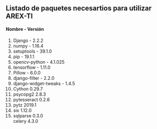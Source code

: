 ## Listado de paquetes necesartios para utilizar AREX-TI

#### Nombre - Versión
1. Django - 2.2.2
2. numpy - 1.16.4
3. setuptools - 39.1.0
4. pip - 19.1.1
5. opencv-python - 4.1.025
6. tensorflow - 1.11.0
7. Pillow - 6.0.0	
8. django-filter - 2.2.0	
9. django-widget-tweaks - 1.4.5	
10. Cython	0.29.7
11. psycopg2	2.8.3	
12. pytesseract	0.2.6	
13. pytz	2019.1	
14. six	1.12.0	
15. sqlparse	0.3.0	
celery 4.3.0
